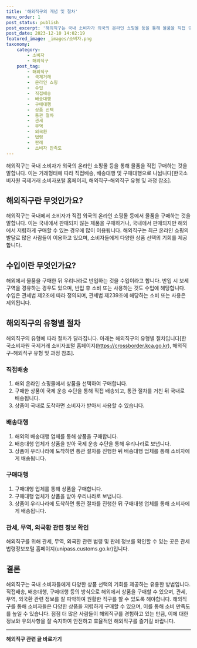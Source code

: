 ```yaml
---
title: '해외직구의 개념 및 절차'
menu_order: 1
post_status: publish
post_excerpt: '해외직구는 국내 소비자가 외국의 온라인 쇼핑몰 등을 통해 물품을 직접 구매하는 것을 말합니다. 이는 거래형태에 따라 직접배송, 배송대행 및 구매대행으로 나뉩니다 한국소비자원 국제거래 소비자포털 홈페이지, 해외직구 해외직구 유형 및 과정 참조 .'
post_date: 2023-12-10 14:02:19
featured_image: _images/소비자.png
taxonomy:
    category:
        - 소비자
        - 해외직구
    post_tag:
        - 해외직구
        -  국제거래
        -  온라인 쇼핑
        -  수입
        -  직접배송
        -  배송대행
        -  구매대행
        -  상품 선택
        -  통관 절차
        -  관세
        -  무역
        -  외국환
        -  법령
        -  판례
        -  소비자 만족도
---
```



해외직구는 국내 소비자가 외국의 온라인 쇼핑몰 등을 통해 물품을 직접 구매하는 것을 말합니다. 이는 거래형태에 따라 직접배송, 배송대행 및 구매대행으로 나뉩니다[한국소비자원 국제거래 소비자포털 홈페이지, 해외직구-해외직구 유형 및 과정 참조].

## 해외직구란 무엇인가요?
해외직구는 국내에서 소비자가 직접 외국의 온라인 쇼핑몰 등에서 물품을 구매하는 것을 말합니다. 이는 국내에서 판매되지 않는 제품을 구매하거나, 국내에서 판매되지만 해외에서 저렴하게 구매할 수 있는 경우에 많이 이용됩니다. 해외직구는 최근 온라인 쇼핑의 발달로 많은 사람들이 이용하고 있으며, 소비자들에게 다양한 상품 선택의 기회를 제공합니다.

## 수입이란 무엇인가요?
해외에서 물품을 구매한 뒤 우리나라로 반입하는 것을 수입이라고 합니다. 반입 시 보세구역을 경유하는 경우도 있으며, 반입 후 소비 또는 사용하는 것도 수입에 해당합니다. 수입은 관세법 제2조에 따라 정의되며, 관세법 제239조에 해당하는 소비 또는 사용은 제외됩니다.

## 해외직구의 유형별 절차
해외직구의 유형에 따라 절차가 달라집니다. 아래는 해외직구의 유형별 절차입니다[한국소비자원 국제거래 소비자포털 홈페이지(https://crossborder.kca.go.kr), 해외직구-해외직구 유형 및 과정 참조].

### 직접배송
1. 해외 온라인 쇼핑몰에서 상품을 선택하여 구매합니다.
2. 구매한 상품이 국제 운송 수단을 통해 직접 배송되고, 통관 절차를 거친 뒤 국내로 배송됩니다.
3. 상품이 국내로 도착하면 소비자가 받아서 사용할 수 있습니다.

### 배송대행
1. 해외의 배송대행 업체를 통해 상품을 구매합니다.
2. 배송대행 업체가 상품을 받아 국제 운송 수단을 통해 우리나라로 보냅니다.
3. 상품이 우리나라에 도착하면 통관 절차를 진행한 뒤 배송대행 업체를 통해 소비자에게 배송됩니다.

### 구매대행
1. 구매대행 업체를 통해 상품을 구매합니다.
2. 구매대행 업체가 상품을 받아 우리나라로 보냅니다.
3. 상품이 우리나라에 도착하면 통관 절차를 진행한 뒤 구매대행 업체를 통해 소비자에게 배송됩니다.

### 관세, 무역, 외국환 관련 정보 확인
해외직구를 위해 관세, 무역, 외국환 관련 법령 및 판례 정보를 확인할 수 있는 곳은 관세법령정보포털 홈페이지(unipass.customs.go.kr)입니다.

## 결론
해외직구는 국내 소비자들에게 다양한 상품 선택의 기회를 제공하는 유용한 방법입니다. 직접배송, 배송대행, 구매대행 등의 방식으로 해외에서 상품을 구매할 수 있으며, 관세, 무역, 외국환 관련 정보를 잘 파악하여 원활한 직구를 할 수 있도록 해야합니다. 해외직구를 통해 소비자들은 다양한 상품을 저렴하게 구매할 수 있으며, 이를 통해 소비 만족도를 높일 수 있습니다. 점점 더 많은 사람들이 해외직구를 경험하고 있는 만큼, 이에 대한 정보와 유의사항을 잘 숙지하여 안전하고 효율적인 해외직구를 즐기길 바랍니다.
<!-- wp:separator -->
<hr class="wp-block-separator has-alpha-channel-opacity"/>
<!-- /wp:separator -->

<!-- wp:group {"backgroundColor":"base","layout":{"type":"constrained"}} -->
<div class="wp-block-group has-base-background-color has-background"><!-- wp:paragraph {"align":"center","fontSize":"medium"} -->
<p class="has-text-align-center has-large-font-size"><strong>해외직구 관련 글 바로가기</strong></p>
<!-- /wp:paragraph -->


<!-- wp:latest-posts
{"categories":[{"id":30833,"count":19,"description":"","link":"https://uknowlaw.com/category/%ed%95%b4%ec%99%b8%ec%a7%81%ea%b5%ac/","name":"해외직구","slug":"해외직구","taxonomy":"category","parent":0,"meta":[],"_links":{"self":[{"href":"https://uknowlaw.com/wp-json/wp/v2/categories/30833"}],"collection":[{"href":"https://uknowlaw.com/wp-json/wp/v2/categories"}],"about":[{"href":"https://uknowlaw.com/wp-json/wp/v2/taxonomies/category"}],"wp:post_type":[{"href":"https://uknowlaw.com/wp-json/wp/v2/posts?categories=30833"}],"curies":[{"name":"wp","href":"https://api.w.org/{rel}","templated":true}]}}],"postsToShow":100,"excerptLength":28,"postLayout":"grid","columns":2,"featuredImageAlign":"left","featuredImageSizeSlug":"large","fontSize":"small"} /--></div>
<!-- /wp:group -->